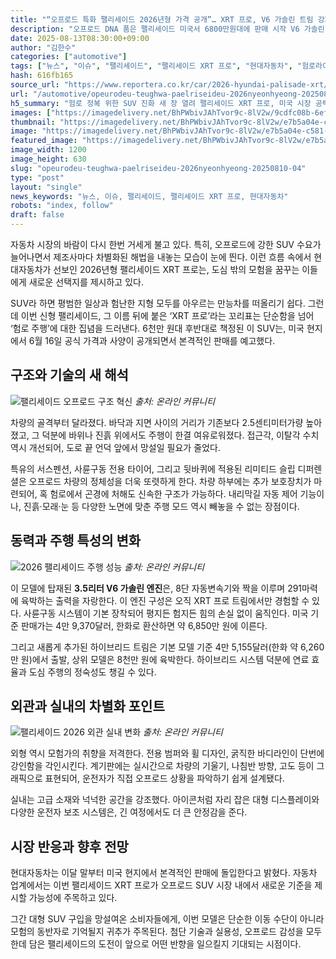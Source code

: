 ```yaml
---
title: "“오프로드 특화 팰리세이드 2026년형 가격 공개”… XRT 프로, V6 가솔린 트림 강화"
description: "오프로드 DNA 품은 팰리세이드 미국서 6800만원대에 판매 시작 V6 가솔린 단일 트림, 성능 강화 ..."
date: 2025-08-13T08:30:00+09:00
author: "김한수"
categories: ["automotive"]
tags: ["뉴스", "이슈", "팰리세이드", "팰리세이드 XRT 프로", "현대자동차", "험로라이프스타일", "프리미엄SUV진화"]
hash: 616fb165
source_url: "https://www.reportera.co.kr/car/2026-hyundai-palisade-xrt/"
url: "/automotive/opeurodeu-teughwa-paelriseideu-2026nyeonhyeong-20250810-04/"
h5_summary: "험로 정복 위한 SUV 진화 새 장 열려 팰리세이드 XRT 프로, 미국 시장 공략 나서"
images: ["https://imagedelivery.net/BhPWbivJAhTvor9c-8lV2w/9cdfc08b-6efb-4355-254e-7b40d29e7d00/public", "https://imagedelivery.net/BhPWbivJAhTvor9c-8lV2w/79e1e00a-50d2-483d-26bf-4a54daa01400/public", "https://imagedelivery.net/BhPWbivJAhTvor9c-8lV2w/c43825ba-91d2-450c-376e-134b29290a00/public", "https://imagedelivery.net/BhPWbivJAhTvor9c-8lV2w/e7b5a04e-c581-4ca7-b19c-bd391e935600/public"]
thumbnail: "https://imagedelivery.net/BhPWbivJAhTvor9c-8lV2w/e7b5a04e-c581-4ca7-b19c-bd391e935600/public"
image: "https://imagedelivery.net/BhPWbivJAhTvor9c-8lV2w/e7b5a04e-c581-4ca7-b19c-bd391e935600/public"
featured_image: "https://imagedelivery.net/BhPWbivJAhTvor9c-8lV2w/e7b5a04e-c581-4ca7-b19c-bd391e935600/public"
image_width: 1200
image_height: 630
slug: "opeurodeu-teughwa-paelriseideu-2026nyeonhyeong-20250810-04"
type: "post"
layout: "single"
news_keywords: "뉴스, 이슈, 팰리세이드, 팰리세이드 XRT 프로, 현대자동차"
robots: "index, follow"
draft: false
---
```


자동차 시장의 바람이 다시 한번 거세게 불고 있다. 특히, 오프로드에 강한 SUV 수요가 늘어나면서 제조사마다 차별화된 해법을 내놓는 모습이 눈에 띈다. 이런 흐름 속에서 현대자동차가 선보인 2026년형 팰리세이드 XRT 프로는, 도심 밖의 모험을 꿈꾸는 이들에게 새로운 선택지를 제시하고 있다.

SUV라 하면 평범한 일상과 험난한 지형 모두를 아우르는 만능차를 떠올리기 쉽다. 그런데 이번 신형 팰리세이드, 그 이름 뒤에 붙은 ‘XRT 프로’라는 꼬리표는 단순함을 넘어 ‘험로 주행’에 대한 집념을 드러낸다. 6천만 원대 후반대로 책정된 이 SUV는, 미국 현지에서 6월 16일 공식 가격과 사양이 공개되면서 본격적인 판매를 예고했다.

## 구조와 기술의 새 해석

![팰리세이드 오프로드 구조 혁신](https://imagedelivery.net/BhPWbivJAhTvor9c-8lV2w/79e1e00a-50d2-483d-26bf-4a54daa01400/public)
*출처: 온라인 커뮤니티*


차량의 골격부터 달라졌다. 바닥과 지면 사이의 거리가 기존보다 2.5센티미터가량 높아졌고, 그 덕분에 바위나 진흙 위에서도 주행이 한결 여유로워졌다. 접근각, 이탈각 수치 역시 개선되어, 도로 끝 언덕 앞에서 망설일 필요가 줄었다. 

특유의 서스펜션, 사륜구동 전용 타이어, 그리고 뒷바퀴에 적용된 리미티드 슬립 디퍼렌셜은 오프로드 차량의 정체성을 더욱 또렷하게 한다. 차량 하부에는 추가 보호장치가 마련되어, 혹 험로에서 곤경에 처해도 신속한 구조가 가능하다. 내리막길 자동 제어 기능이나, 진흙·모래·눈 등 다양한 노면에 맞춘 주행 모드 역시 빼놓을 수 없는 장점이다.

## 동력과 주행 특성의 변화

![2026 팰리세이드 주행 성능](https://imagedelivery.net/BhPWbivJAhTvor9c-8lV2w/c43825ba-91d2-450c-376e-134b29290a00/public)
*출처: 온라인 커뮤니티*


이 모델에 탑재된 **3.5리터 V6 가솔린 엔진**은, 8단 자동변속기와 짝을 이루며 291마력에 육박하는 출력을 자랑한다. 이 엔진 구성은 오직 XRT 프로 트림에서만 경험할 수 있다. 사륜구동 시스템이 기본 장착되어 평지든 험지든 힘의 손실 없이 움직인다. 미국 기준 판매가는 4만 9,370달러, 한화로 환산하면 약 6,850만 원에 이른다.

그리고 새롭게 추가된 하이브리드 트림은 기본 모델 기준 4만 5,155달러(한화 약 6,260만 원)에서 출발, 상위 모델은 8천만 원에 육박한다. 하이브리드 시스템 덕분에 연료 효율과 도심 주행의 정숙성도 챙길 수 있다.

## 외관과 실내의 차별화 포인트

![팰리세이드 2026 외관 실내 변화](https://imagedelivery.net/BhPWbivJAhTvor9c-8lV2w/9cdfc08b-6efb-4355-254e-7b40d29e7d00/public)
*출처: 온라인 커뮤니티*


외형 역시 모험가의 취향을 저격한다. 전용 범퍼와 휠 디자인, 굵직한 바디라인이 단번에 강인함을 각인시킨다. 계기판에는 실시간으로 차량의 기울기, 나침반 방향, 고도 등이 그래픽으로 표현되어, 운전자가 직접 오프로드 상황을 파악하기 쉽게 설계됐다.

실내는 고급 소재와 넉넉한 공간을 강조했다. 아이콘처럼 자리 잡은 대형 디스플레이와 다양한 운전자 보조 시스템은, 긴 여정에서도 더 큰 안정감을 준다.

## 시장 반응과 향후 전망

현대자동차는 이달 말부터 미국 현지에서 본격적인 판매에 돌입한다고 밝혔다. 자동차 업계에서는 이번 팰리세이드 XRT 프로가 오프로드 SUV 시장 내에서 새로운 기준을 제시할 가능성에 주목하고 있다. 

그간 대형 SUV 구입을 망설여온 소비자들에게, 이번 모델은 단순한 이동 수단이 아니라 모험의 동반자로 기억될지 귀추가 주목된다. 첨단 기술과 실용성, 오프로드 감성을 모두 한데 담은 팰리세이드의 도전이 앞으로 어떤 반향을 일으킬지 기대되는 시점이다.
